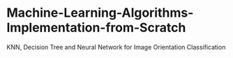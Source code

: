 # Machine-Learning-Algorithms-Implementation-from-Scratch
KNN, Decision Tree and Neural Network for Image Orientation Classification
